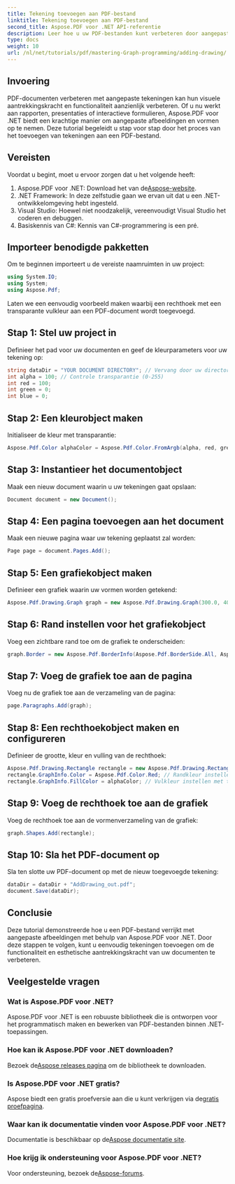 ```yaml
---
title: Tekening toevoegen aan PDF-bestand
linktitle: Tekening toevoegen aan PDF-bestand
second_title: Aspose.PDF voor .NET API-referentie
description: Leer hoe u uw PDF-bestanden kunt verbeteren door aangepaste tekeningen toe te voegen met Aspose.PDF voor .NET. Deze stapsgewijze tutorial behandelt alles van het instellen van uw project tot het maken van afbeeldingen.
type: docs
weight: 10
url: /nl/net/tutorials/pdf/mastering-Graph-programming/adding-drawing/
---
```

## Invoering

PDF-documenten verbeteren met aangepaste tekeningen kan hun visuele aantrekkingskracht en functionaliteit aanzienlijk verbeteren. Of u nu werkt aan rapporten, presentaties of interactieve formulieren, Aspose.PDF voor .NET biedt een krachtige manier om aangepaste afbeeldingen en vormen op te nemen. Deze tutorial begeleidt u stap voor stap door het proces van het toevoegen van tekeningen aan een PDF-bestand.

## Vereisten

Voordat u begint, moet u ervoor zorgen dat u het volgende heeft:

1.  Aspose.PDF voor .NET: Download het van de[Aspose-website](https://releases.aspose.com/pdf/net/).
2. .NET Framework: In deze zelfstudie gaan we ervan uit dat u een .NET-ontwikkelomgeving hebt ingesteld.
3. Visual Studio: Hoewel niet noodzakelijk, vereenvoudigt Visual Studio het coderen en debuggen.
4. Basiskennis van C#: Kennis van C#-programmering is een pré.

## Importeer benodigde pakketten

Om te beginnen importeert u de vereiste naamruimten in uw project:

```csharp
using System.IO;
using System;
using Aspose.Pdf;
```

Laten we een eenvoudig voorbeeld maken waarbij een rechthoek met een transparante vulkleur aan een PDF-document wordt toegevoegd.

## Stap 1: Stel uw project in

Definieer het pad voor uw documenten en geef de kleurparameters voor uw tekening op:

```csharp
string dataDir = "YOUR DOCUMENT DIRECTORY"; // Vervang door uw directorypad
int alpha = 100; // Controle transparantie (0-255)
int red = 100;
int green = 0;
int blue = 0;
```

## Stap 2: Een kleurobject maken

Initialiseer de kleur met transparantie:

```csharp
Aspose.Pdf.Color alphaColor = Aspose.Pdf.Color.FromArgb(alpha, red, green, blue);
```

## Stap 3: Instantieer het documentobject

Maak een nieuw document waarin u uw tekeningen gaat opslaan:

```csharp
Document document = new Document();
```

## Stap 4: Een pagina toevoegen aan het document

Maak een nieuwe pagina waar uw tekening geplaatst zal worden:

```csharp
Page page = document.Pages.Add();
```

## Stap 5: Een grafiekobject maken

Definieer een grafiek waarin uw vormen worden getekend:

```csharp
Aspose.Pdf.Drawing.Graph graph = new Aspose.Pdf.Drawing.Graph(300.0, 400.0);
```

## Stap 6: Rand instellen voor het grafiekobject

Voeg een zichtbare rand toe om de grafiek te onderscheiden:

```csharp
graph.Border = new Aspose.Pdf.BorderInfo(Aspose.Pdf.BorderSide.All, Aspose.Pdf.Color.Black);
```

## Stap 7: Voeg de grafiek toe aan de pagina

Voeg nu de grafiek toe aan de verzameling van de pagina:

```csharp
page.Paragraphs.Add(graph);
```

## Stap 8: Een rechthoekobject maken en configureren

Definieer de grootte, kleur en vulling van de rechthoek:

```csharp
Aspose.Pdf.Drawing.Rectangle rectangle = new Aspose.Pdf.Drawing.Rectangle(0, 0, 100, 50);
rectangle.GraphInfo.Color = Aspose.Pdf.Color.Red; // Randkleur instellen
rectangle.GraphInfo.FillColor = alphaColor; // Vulkleur instellen met transparantie
```

## Stap 9: Voeg de rechthoek toe aan de grafiek

Voeg de rechthoek toe aan de vormenverzameling van de grafiek:

```csharp
graph.Shapes.Add(rectangle);
```

## Stap 10: Sla het PDF-document op

Sla ten slotte uw PDF-document op met de nieuw toegevoegde tekening:

```csharp
dataDir = dataDir + "AddDrawing_out.pdf";
document.Save(dataDir);
```

## Conclusie

Deze tutorial demonstreerde hoe u een PDF-bestand verrijkt met aangepaste afbeeldingen met behulp van Aspose.PDF voor .NET. Door deze stappen te volgen, kunt u eenvoudig tekeningen toevoegen om de functionaliteit en esthetische aantrekkingskracht van uw documenten te verbeteren.

## Veelgestelde vragen

### Wat is Aspose.PDF voor .NET?

Aspose.PDF voor .NET is een robuuste bibliotheek die is ontworpen voor het programmatisch maken en bewerken van PDF-bestanden binnen .NET-toepassingen.

### Hoe kan ik Aspose.PDF voor .NET downloaden?

 Bezoek de[Aspose releases pagina](https://releases.aspose.com/pdf/net/) om de bibliotheek te downloaden.

### Is Aspose.PDF voor .NET gratis?

 Aspose biedt een gratis proefversie aan die u kunt verkrijgen via de[gratis proefpagina](https://releases.aspose.com/).

### Waar kan ik documentatie vinden voor Aspose.PDF voor .NET?

 Documentatie is beschikbaar op de[Aspose documentatie site](https://reference.aspose.com/pdf/net/).

### Hoe krijg ik ondersteuning voor Aspose.PDF voor .NET?

 Voor ondersteuning, bezoek de[Aspose-forums](https://forum.aspose.com/c/pdf/10).
